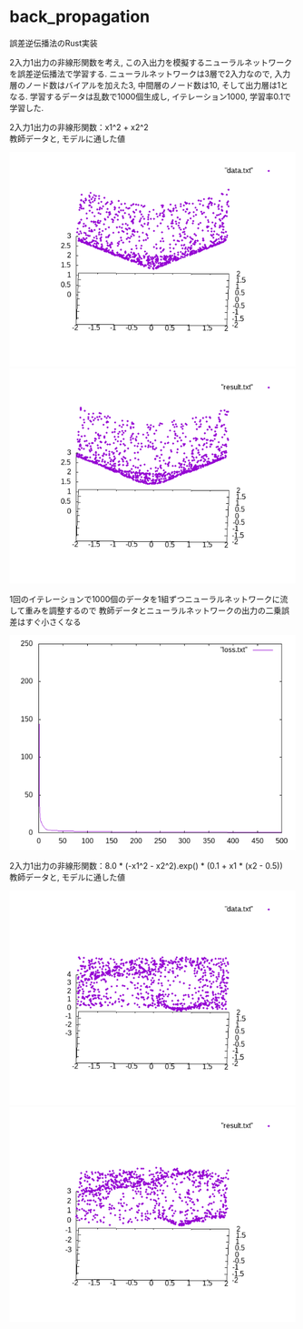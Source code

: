 # back_propagation

誤差逆伝播法のRust実装

2入力1出力の非線形関数を考え, この入出力を模擬するニューラルネットワークを誤差逆伝播法で学習する.
ニューラルネットワークは3層で2入力なので, 入力層のノード数はバイアルを加えた3, 中間層のノード数は10, そして出力層は1となる.
学習するデータは乱数で1000個生成し, イテレーション1000, 学習率0.1で学習した.

2入力1出力の非線形関数：x1^2 + x2^2<br>
教師データと, モデルに通した値

![](img/data.gif)![](img/result.gif)

1回のイテレーションで1000個のデータを1組ずつニューラルネットワークに流して重みを調整するので
教師データとニューラルネットワークの出力の二乗誤差はすぐ小さくなる

![](img/loss.png)

2入力1出力の非線形関数：8.0 * (-x1^2 - x2^2).exp() * (0.1 + x1 * (x2 - 0.5))<br>
教師データと, モデルに通した値

![](img/data2.gif)![](img/result2.gif)
